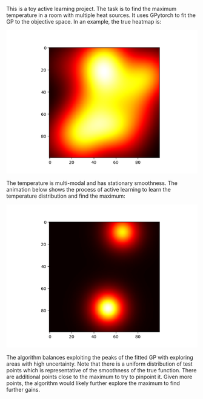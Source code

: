 This is a toy active learning project. The task is to find the maximum temperature in a room with multiple heat sources. It uses GPytorch to fit the GP to the objective space. In an example, the true heatmap is:

![Alt Text](True_heatmap.png)

The temperature is multi-modal and has stationary smoothness. The animation below shows the process of active learning to learn the temperature distribution and find the maximum:

![Alt Text](heatmap_animation.gif) 

The algorithm balances exploiting the peaks of the fitted GP with exploring areas with high uncertainty. Note that there is a uniform distribution of test points which is representative of the smoothness of the true function. There are additional points close to the maximum to try to pinpoint it. Given more points, the algorithm would likely further explore the maximum to find further gains.

